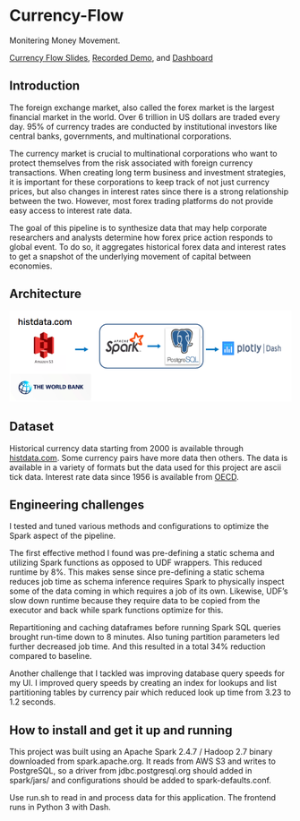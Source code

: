 # Currency-Flow

Monitering Money Movement.

[Currency Flow Slides](https://docs.google.com/presentation/d/1CGO0-aTaNrPxvtQt1upfs92xHOfhBJdkzWmq1ynoBG4/edit?usp=sharing), 
[Recorded Demo](), and [Dashboard](http://ec2-54-193-31-247.us-west-1.compute.amazonaws.com:8050/)

## Introduction
The foreign exchange market, also called the forex market is the largest financial market in the world. Over 6 trillion in US dollars are traded every day. 95% of currency trades are conducted by institutional investors like central banks, governments, and multinational corporations. 

The currency market is crucial to multinational corporations who want to protect themselves from the risk associated with foreign currency transactions. When creating long term business and investment strategies, it is important for these corporations to keep track of not just currency prices, but also changes in interest rates since there is a strong relationship between the two. However, most forex trading platforms do not provide easy access to interest rate data. 

The goal of this pipeline is to synthesize data that may help corporate researchers and analysts determine how forex price action responds to global event. To do so, it aggregates historical forex data and interest rates to get a snapshot of the underlying movement of capital between economies.

## Architecture
![Test Image 8](https://raw.githubusercontent.com/ariannagolf/Forex-Flow/master/architecture.png)

## Dataset
Historical currency data starting from 2000 is available through [histdata.com](https://www.histdata.com/download-free-forex-historical-data/?/ascii/tick-data-quotes/). Some currency pairs have more data then others. The data is available in a variety of formats but the data used for this project are ascii tick data. Interest rate data since 1956 is available from [OECD](https://data.oecd.org/interest/short-term-interest-rates.htm).

## Engineering challenges
I tested and tuned various methods and configurations to optimize the Spark aspect of the pipeline. 

The first effective method I found was pre-defining a static schema and utilizing Spark functions as opposed to UDF wrappers. This reduced runtime by 8%. This makes sense since pre-defining a static schema reduces job time as schema inference requires Spark to physically inspect some of the data coming in which requires a job of its own. Likewise, UDF’s slow down runtime because they require data to be copied from the executor and back while spark functions optimize for this. 

Repartitioning and caching dataframes before running Spark SQL queries brought run-time down to 8 minutes. Also tuning partition parameters led further decreased job time. And this resulted in a total 34% reduction compared to baseline. 

Another challenge that I tackled was improving database query speeds for my UI. I improved query speeds by creating an index for lookups and list partitioning tables by currency pair which reduced look up time from 3.23 to 1.2 seconds.

## How to install and get it up and running
This project was built using an Apache Spark 2.4.7 / Hadoop 2.7 binary downloaded from spark.apache.org. It reads from AWS S3 and writes to PostgreSQL, so a driver from jdbc.postgresql.org should added in spark/jars/ and configurations should be added to spark-defaults.conf.

Use run.sh to read in and process data for this application. The frontend runs in Python 3 with Dash.
